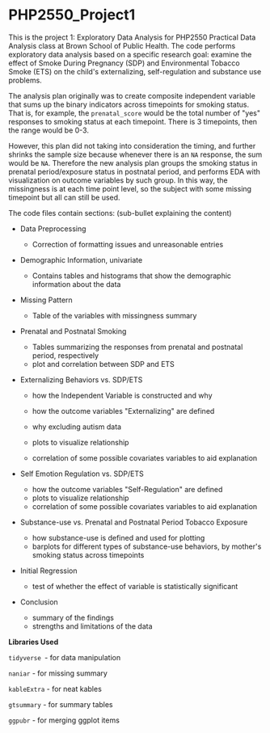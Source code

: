 # PHP2550_Project1

This is the project 1: Exploratory Data Analysis for PHP2550 Practical Data Analysis class at Brown School of Public Health. The code performs exploratory data analysis based on a specific research goal: examine the effect of Smoke During Pregnancy (SDP) and Environmental Tobacco Smoke (ETS) on the child's externalizing, self-regulation and substance use problems. 



The analysis plan originally was to create composite independent variable that sums up the binary indicators across timepoints for smoking status. That is, for example, the `prenatal_score` would be the total number of "yes" responses to smoking status at each timepoint. There is 3 timepoints, then the range would be 0-3. 



However, this plan did not taking into consideration the timing, and further shrinks the sample size because whenever there is an `NA` response, the sum would be `NA`. Therefore the new analysis plan groups the smoking status in prenatal period/exposure status in postnatal period, and performs EDA with visualization on outcome variables by such group. In this way, the missingness is at each time point level, so the subject with some missing timepoint but all can still be used. 



The code files contain sections: (sub-bullet explaining the content)

* Data Preprocessing
  * Correction of formatting issues and unreasonable entries 

* Demographic Information, univariate
  * Contains tables and histograms that show the demographic information about the data
  
* Missing Pattern
  * Table of the variables with missingness summary 
  
* Prenatal and Postnatal Smoking
  * Tables summarizing the responses from prenatal and postnatal period, respectively
  * plot and correlation between SDP and ETS
  
* Externalizing Behaviors vs. SDP/ETS
  * how the Independent Variable is constructed and why
  * how the outcome variables "Externalizing" are defined
  * why excluding autism data
  * plots to visualize relationship
  
  * correlation of some possible covariates variables to aid explanation
  
* Self Emotion Regulation vs. SDP/ETS
  * how the outcome variables "Self-Regulation" are defined
  * plots to visualize relationship
  * correlation of some possible covariates variables to aid explanation
  
* Substance-use vs. Prenatal and Postnatal Period Tobacco Exposure
  * how substance-use is defined and used for plotting
  * barplots for different types of substance-use behaviors, by mother's smoking status across timepoints
  
* Initial Regression
  * test of whether the effect of variable is statistically significant 
  
* Conclusion
  * summary of the findings
  * strengths and limitations of the data



**Libraries Used**

`tidyverse `- for data manipulation

`naniar` - for missing summary

`kableExtra` - for neat kables

`gtsummary` - for summary tables

`ggpubr` - for merging ggplot items
